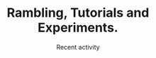 ---
title: 'Rambling, Tutorials and Experiments.'
layout: 'layouts/index.njk'
subtitle: 'Recent activity'
callToAction:
  href: '/posts/'
  text: 'Older posts'
eleventyNavigation:
  image: img/posts.svg
  key: Posts
  order: 1
---